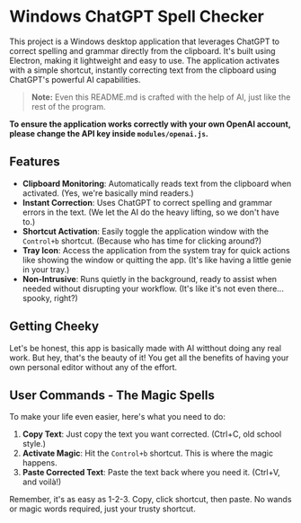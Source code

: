 # Windows ChatGPT Spell Checker

This project is a Windows desktop application that leverages ChatGPT to correct spelling and grammar directly from the clipboard. It's built using Electron, making it lightweight and easy to use. The application activates with a simple shortcut, instantly correcting text from the clipboard using ChatGPT's powerful AI capabilities.

> **Note:** Even this README.md is crafted with the help of AI, just like the rest of the program.


**To ensure the application works correctly with your own OpenAI account, please change the API key inside `modules/openai.js`.**

## Features

- **Clipboard Monitoring**: Automatically reads text from the clipboard when activated. (Yes, we're basically mind readers.)
- **Instant Correction**: Uses ChatGPT to correct spelling and grammar errors in the text. (We let the AI do the heavy lifting, so we don't have to.)
- **Shortcut Activation**: Easily toggle the application window with the `Control+b` shortcut. (Because who has time for clicking around?)
- **Tray Icon**: Access the application from the system tray for quick actions like showing the window or quitting the app. (It's like having a little genie in your tray.)
- **Non-Intrusive**: Runs quietly in the background, ready to assist when needed without disrupting your workflow. (It's like it's not even there... spooky, right?)

## Getting Cheeky

Let's be honest, this app is basically made with AI witthout doing any real work. But hey, that's the beauty of it! You get all the benefits of having your own personal editor without any of the effort.

## User Commands - The Magic Spells

To make your life even easier, here's what you need to do:

1. **Copy Text**: Just copy the text you want corrected. (Ctrl+C, old school style.)
2. **Activate Magic**: Hit the `Control+b` shortcut. This is where the magic happens.
3. **Paste Corrected Text**: Paste the text back where you need it. (Ctrl+V, and voilà!)

Remember, it's as easy as 1-2-3. Copy, click shortcut, then paste. No wands or magic words required, just your trusty shortcut.
